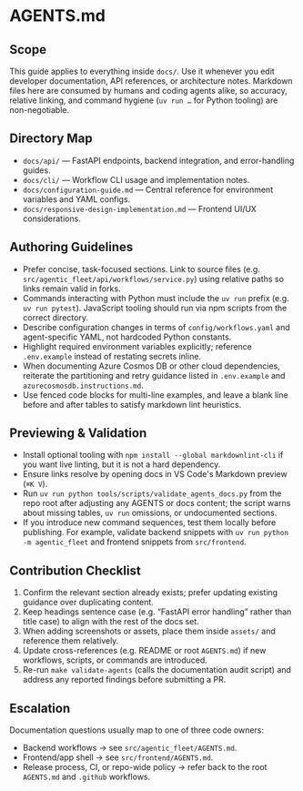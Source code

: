 # AGENTS.md

## Scope

This guide applies to everything inside `docs/`. Use it whenever you edit developer documentation, API references, or architecture notes. Markdown files here are consumed by humans and coding agents alike, so accuracy, relative linking, and command hygiene (`uv run …` for Python tooling) are non-negotiable.

## Directory Map

- `docs/api/` — FastAPI endpoints, backend integration, and error-handling guides.
- `docs/cli/` — Workflow CLI usage and implementation notes.
- `docs/configuration-guide.md` — Central reference for environment variables and YAML configs.
- `docs/responsive-design-implementation.md` — Frontend UI/UX considerations.

## Authoring Guidelines

- Prefer concise, task-focused sections. Link to source files (e.g. `src/agentic_fleet/api/workflows/service.py`) using relative paths so links remain valid in forks.
- Commands interacting with Python must include the `uv run` prefix (e.g. `uv run pytest`). JavaScript tooling should run via npm scripts from the correct directory.
- Describe configuration changes in terms of `config/workflows.yaml` and agent-specific YAML, not hardcoded Python constants.
- Highlight required environment variables explicitly; reference `.env.example` instead of restating secrets inline.
- When documenting Azure Cosmos DB or other cloud dependencies, reiterate the partitioning and retry guidance listed in `.env.example` and `azurecosmosdb.instructions.md`.
- Use fenced code blocks for multi-line examples, and leave a blank line before and after tables to satisfy markdown lint heuristics.

## Previewing & Validation

- Install optional tooling with `npm install --global markdownlint-cli` if you want live linting, but it is not a hard dependency.
- Ensure links resolve by opening docs in VS Code's Markdown preview (`⌘K V`).
- Run `uv run python tools/scripts/validate_agents_docs.py` from the repo root after adjusting any AGENTS or docs content; the script warns about missing tables, `uv run` omissions, or undocumented sections.
- If you introduce new command sequences, test them locally before publishing. For example, validate backend snippets with `uv run python -m agentic_fleet` and frontend snippets from `src/frontend`.

## Contribution Checklist

1. Confirm the relevant section already exists; prefer updating existing guidance over duplicating content.
2. Keep headings sentence case (e.g. “FastAPI error handling” rather than title case) to align with the rest of the docs set.
3. When adding screenshots or assets, place them inside `assets/` and reference them relatively.
4. Update cross-references (e.g. README or root `AGENTS.md`) if new workflows, scripts, or commands are introduced.
5. Re-run `make validate-agents` (calls the documentation audit script) and address any reported findings before submitting a PR.

## Escalation

Documentation questions usually map to one of three code owners:

- Backend workflows → see `src/agentic_fleet/AGENTS.md`.
- Frontend/app shell → see `src/frontend/AGENTS.md`.
- Release process, CI, or repo-wide policy → refer back to the root `AGENTS.md` and `.github` workflows.
